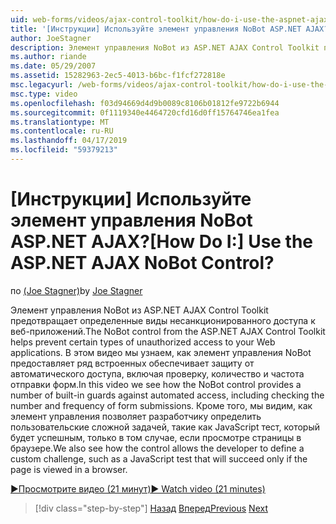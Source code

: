 ```yaml
---
uid: web-forms/videos/ajax-control-toolkit/how-do-i-use-the-aspnet-ajax-nobot-control
title: '[Инструкции] Используйте элемент управления NoBot ASP.NET AJAX? | Документы Майкрософт'
author: JoeStagner
description: Элемент управления NoBot из ASP.NET AJAX Control Toolkit предотвращает определенные виды несанкционированного доступа к веб-приложений. В этом видео мы узнаем, как...
ms.author: riande
ms.date: 05/29/2007
ms.assetid: 15282963-2ec5-4013-b6bc-f1fcf272818e
msc.legacyurl: /web-forms/videos/ajax-control-toolkit/how-do-i-use-the-aspnet-ajax-nobot-control
msc.type: video
ms.openlocfilehash: f03d94669d4d9b0089c8106b01812fe9722b6944
ms.sourcegitcommit: 0f1119340e4464720cfd16d0ff15764746ea1fea
ms.translationtype: MT
ms.contentlocale: ru-RU
ms.lasthandoff: 04/17/2019
ms.locfileid: "59379213"
---
```

# <a name="how-do-i-use-the-aspnet-ajax-nobot-control"></a><span data-ttu-id="03721-105">[Инструкции] Используйте элемент управления NoBot ASP.NET AJAX?</span><span class="sxs-lookup"><span data-stu-id="03721-105">[How Do I:] Use the ASP.NET AJAX NoBot Control?</span></span>

<span data-ttu-id="03721-106">по [(Joe Stagner)](https://github.com/JoeStagner)</span><span class="sxs-lookup"><span data-stu-id="03721-106">by [Joe Stagner](https://github.com/JoeStagner)</span></span>

<span data-ttu-id="03721-107">Элемент управления NoBot из ASP.NET AJAX Control Toolkit предотвращает определенные виды несанкционированного доступа к веб-приложений.</span><span class="sxs-lookup"><span data-stu-id="03721-107">The NoBot control from the ASP.NET AJAX Control Toolkit helps prevent certain types of unauthorized access to your Web applications.</span></span> <span data-ttu-id="03721-108">В этом видео мы узнаем, как элемент управления NoBot предоставляет ряд встроенных обеспечивает защиту от автоматического доступа, включая проверку, количество и частота отправки форм.</span><span class="sxs-lookup"><span data-stu-id="03721-108">In this video we see how the NoBot control provides a number of built-in guards against automated access, including checking the number and frequency of form submissions.</span></span> <span data-ttu-id="03721-109">Кроме того, мы видим, как элемент управления позволяет разработчику определить пользовательские сложной задачей, такие как JavaScript тест, который будет успешным, только в том случае, если просмотре страницы в браузере.</span><span class="sxs-lookup"><span data-stu-id="03721-109">We also see how the control allows the developer to define a custom challenge, such as a JavaScript test that will succeed only if the page is viewed in a browser.</span></span>

[<span data-ttu-id="03721-110">&#9654;Просмотрите видео (21 минут)</span><span class="sxs-lookup"><span data-stu-id="03721-110">&#9654; Watch video (21 minutes)</span></span>](https://channel9.msdn.com/Blogs/ASP-NET-Site-Videos/how-do-i-use-the-aspnet-ajax-nobot-control)

> [!div class="step-by-step"]
> <span data-ttu-id="03721-111">[Назад](how-do-i-use-the-aspnet-ajax-mutuallyexclusive-checkbox-extender.md)
> [Вперед](how-do-i-use-the-aspnet-ajax-listsearch-extender.md)</span><span class="sxs-lookup"><span data-stu-id="03721-111">[Previous](how-do-i-use-the-aspnet-ajax-mutuallyexclusive-checkbox-extender.md)
[Next](how-do-i-use-the-aspnet-ajax-listsearch-extender.md)</span></span>
